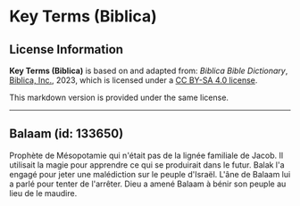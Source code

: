 # Key Terms (Biblica)

## License Information

**Key Terms (Biblica)** is based on and adapted from: _Biblica Bible Dictionary_, [Biblica, Inc.](https://www.biblica.com/), 2023, which is licensed under a [CC BY-SA 4.0 license](https://creativecommons.org/licenses/by-sa/4.0/legalcode.en).

This markdown version is provided under the same license.



--------------------------------

## Balaam (id: 133650)

Prophète de Mésopotamie qui n'était pas de la lignée familiale de Jacob. Il utilisait la magie pour apprendre ce qui se produirait dans le futur. Balak l'a engagé pour jeter une malédiction sur le peuple d'Israël. L'âne de Balaam lui a parlé pour tenter de l'arrêter. Dieu a amené Balaam à bénir son peuple au lieu de le maudire.


